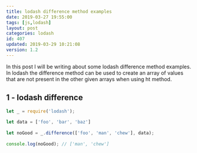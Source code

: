 ```yaml
---
title: lodash difference method examples
date: 2019-03-27 19:55:00
tags: [js,lodash]
layout: post
categories: lodash
id: 407
updated: 2019-03-29 10:21:08
version: 1.2
---
```


In this post I will be writing about some lodash difference method examples. In lodash the difference method can be used to create an array of values that are not present in the other given arrays when using ht method.

<!-- more -->

## 1 - lodash difference

```js
let _ = require('lodash');
 
let data = ['foo', 'bar', 'baz']
 
let noGood = _.difference(['foo', 'man', 'chew'], data);
 
console.log(noGood); // ['man', 'chew']
```